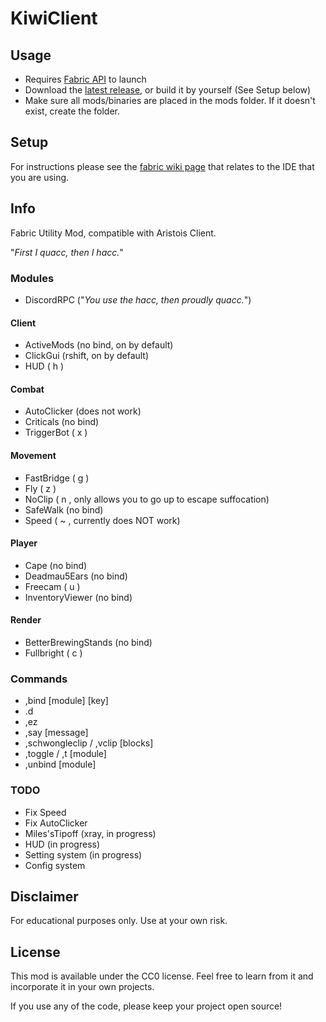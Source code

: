 # KiwiClient

## Usage
- Requires [Fabric API](https://www.curseforge.com/minecraft/mc-mods/fabric-api/files) to launch
- Download the [latest release](https://github.com/TangyKiwi/KiwiClient/releases), or build it by yourself (See Setup below)
- Make sure all mods/binaries are placed in the mods folder. If it doesn't exist, create the folder.

## Setup

For instructions please see the [fabric wiki page](https://fabricmc.net/wiki/tutorial:setup) that relates to the IDE that you are using.

## Info

Fabric Utility Mod, compatible with Aristois Client.

"_First I quacc, then I hacc._"

### Modules

- DiscordRPC ("_You use the hacc, then proudly quacc._")

#### Client
- ActiveMods (no bind, on by default)
- ClickGui (rshift, on by default)
- HUD ( h )

#### Combat
- AutoClicker (does not work)
- Criticals (no bind)
- TriggerBot ( x )

#### Movement
- FastBridge ( g )
- Fly ( z )
- NoClip ( n , only allows you to go up to escape suffocation)
- SafeWalk (no bind)
- Speed ( ~ , currently does NOT work)

#### Player
- Cape (no bind)
- Deadmau5Ears (no bind)
- Freecam ( u )
- InventoryViewer (no bind)
  
#### Render
- BetterBrewingStands (no bind)
- Fullbright ( c )

### Commands
- ,bind [module] [key]
- .d
- ,ez
- ,say [message]
- ,schwongleclip / ,vclip [blocks]  
- ,toggle / ,t [module]
- ,unbind [module]

### TODO
- Fix Speed
- Fix AutoClicker
- Miles'sTipoff (xray, in progress)
- HUD (in progress)
- Setting system (in progress)  
- Config system

## Disclaimer

For educational purposes only. Use at your own risk.

## License

This mod is available under the CC0 license. Feel free to learn from it and incorporate it in your own projects.

If you use any of the code, please keep your project open source!
